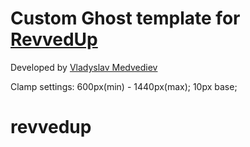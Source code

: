 # Custom Ghost template for [RevvedUp](https://revvedup.ai/)

Developed by [Vladyslav Medvediev](https://www.upwork.com/freelancers/~01ffc114a80e1e2e90)

Clamp settings: 600px(min) - 1440px(max); 10px base;
# revvedup
